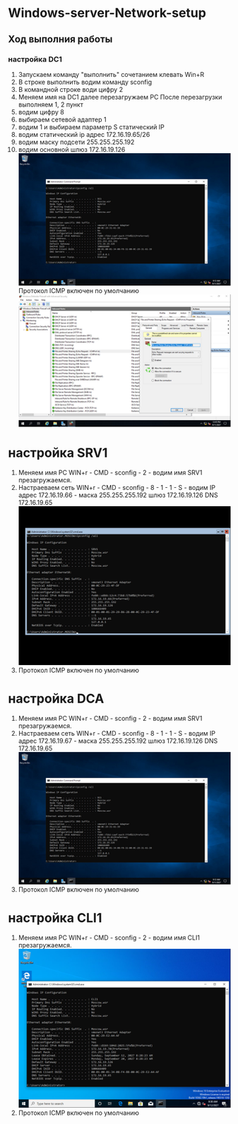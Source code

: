 # Windows-server-Network-setup
## Ход выполния работы
### настройка DC1
1) Запускаем команду "выполнить" сочетанием клевать Win+R
2) В строке выполнить водим команду sconfig
3) В командной строке води цифру 2
4) Меняем имя на DC1 далее перезагружаем PC После перезагрузки выполняем 1, 2 пункт
5) водим цифру 8
6) выбираем сетевой адаптер 1
7) водим 1 и выбираем параметр S статический IP
8) водим статический ip адрес 172.16.19.65/26
9) водим маску подсети 255.255.255.192
10) водим основной шлюз 172.16.19.126
![](https://github.com/iGORnetwork/Windows-server-Network-setup/blob/main/DC1-1.png)
Протокол ICMP включен по умолчанию 
![](https://github.com/iGORnetwork/Windows-server-Network-setup/blob/main/DC1-2.png)
# настройка SRV1
1) Меняем имя PC WIN+r - CMD - sconfig - 2 - водим имя SRV1 презагружаемся.
2) Настраеваем сеть WIN+r - CMD - sconfig - 8 - 1 - 1 - S - водим IP адрес 172.16.19.66 - маска 255.255.255.192 шлюз 172.16.19.126 DNS 172.16.19.65
![](https://github.com/iGORnetwork/Windows-server-Network-setup/blob/main/SRV1-1.png)
3) Протокол ICMP включен по умолчанию 
# настройка DCA
1) Меняем имя PC WIN+r - CMD - sconfig - 2 - водим имя SRV1 презагружаемся.
2) Настраеваем сеть WIN+r - CMD - sconfig - 8 - 1 - 1 - S - водим IP адрес 172.16.19.67 - маска 255.255.255.192 шлюз 172.16.19.126 DNS 172.16.19.65
![](https://github.com/iGORnetwork/Windows-server-Network-setup/blob/main/DC1-1.png)
3) Протокол ICMP включен по умолчанию 
# настройка CLI1
1) Меняем имя PC WIN+r - CMD - sconfig - 2 - водим имя CLI1 презагружаемся.
![](https://github.com/iGORnetwork/Windows-server-Network-setup/blob/main/CLI1-1.png)
2) Протокол ICMP включен по умолчанию 
